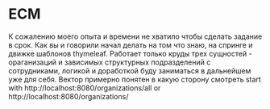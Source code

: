 # ECM
К сожалению моего опыта и времени не хватило чтобы сделать задание в срок. Как вы и говорили начал делать на том что знаю,  на спринге и движке шаблонов thymeleaf. Работает только круды трех сущностей -  ораганизаций и зависимых структурных подразделений с сотрудниками,  логикой и доработкой буду заниматься в дальнейшем уже для себя. Вектор примерно понятен в какую сторону смотреть
start with http://localhost:8080/organizations/all or http://localhost:8080/organizations/
